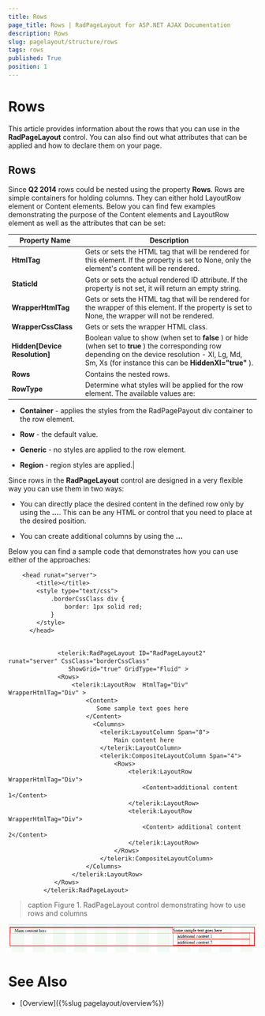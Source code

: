 ```yaml
---
title: Rows
page_title: Rows | RadPageLayout for ASP.NET AJAX Documentation
description: Rows
slug: pagelayout/structure/rows
tags: rows
published: True
position: 1
---
```


# Rows



This article provides information about the rows that you can use in the **RadPageLayout** control. You can also find out what attributes that can be applied and how to declare them on your page.

## Rows

Since **Q2 2014** rows could be nested using the property **Rows**. Rows are simple containers for holding columns. They can either hold LayoutRow element or Content elements. Below you can find few examples demonstrating the purpose of the Content elements and LayoutRow element as well as the attributes that can be set:


| Property Name | Description |
| ------ | ------ |
| **HtmlTag** |Gets or sets the HTML tag that will be rendered for this element. If the property is set to None, only the element's content will be rendered.|
| **StaticId** |Gets or sets the actual rendered ID attribute. If the property is not set, it will return an empty string.|
| **WrapperHtmlTag** |Gets or sets the HTML tag that will be rendered for the wrapper of this element. If the property is set to None, the wrapper will not be rendered.|
| **WrapperCssClass** |Gets or sets the wrapper HTML class.|
| **Hidden[Device Resolution]** |Boolean value to show (when set to **false** ) or hide (when set to **true** ) the corresponding row depending on the device resolution - Xl, Lg, Md, Sm, Xs (for instance this can be **HiddenXl="true"** ).|
| **Rows** |Contains the nested rows.|
| **RowType** |Determine what styles will be applied for the row element. The available values are:

*  **Container** - applies the styles from the RadPagePayout div container to the row element.

*  **Row** - the default value.

*  **Generic** - no styles are applied to the row element.

*  **Region** - region styles are applied.|

Since rows in the **RadPageLayout** control are designed in a very flexible way you can use them in two ways:

* You can directly place the desired content in the defined row only by using the **<Content> ...</Content>**. This can be any HTML or control that you need to place at the desired position.

* You can create additional columns by using the **<Columns> ... </Columns>**

Below you can find a sample code that demonstrates how you can use either of the approaches:

````ASPNET
	<head runat="server">
	    <title></title>    
	    <style type="text/css">
	        .borderCssClass div {
	            border: 1px solid red;
	        }
	    </style>
	  </head>
````



````ASPNET
	            
	          <telerik:RadPageLayout ID="RadPageLayout2" runat="server" CssClass="borderCssClass"
	             ShowGrid="true" GridType="Fluid" >
	          <Rows>
	              <telerik:LayoutRow  HtmlTag="Div" WrapperHtmlTag="Div" >
	                  <Content>
	                     Some sample text goes here
	                  </Content>
	                    <Columns>
	                      <telerik:LayoutColumn Span="8">
	                          Main content here
	                      </telerik:LayoutColumn>
	                      <telerik:CompositeLayoutColumn Span="4">
	                          <Rows>
	                              <telerik:LayoutRow WrapperHtmlTag="Div">                                  
	                                  <Content>additional content 1</Content>
	                              </telerik:LayoutRow>
	                              <telerik:LayoutRow WrapperHtmlTag="Div">
	                                  <Content> additional content 2</Content>
	                              </telerik:LayoutRow>
	                          </Rows>
	                      </telerik:CompositeLayoutColumn>
	                  </Columns>
	              </telerik:LayoutRow>
	         </Rows>
	      </telerik:RadPageLayout>
````


>caption Figure 1. RadPageLayout control demonstrating how to use rows and columns

![page-layout-structure-row](images/page-layout-structure-row.png)

# See Also

 * [Overview]({%slug pagelayout/overview%})
